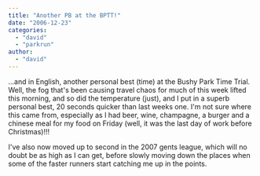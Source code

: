 ```yaml
---
title: "Another PB at the BPTT!"
date: "2006-12-23"
categories: 
  - "david"
  - "parkrun"
author:
  - "david"
---
```


...and in English, another personal best (time) at the Bushy Park Time Trial. Well, the fog that's been causing travel chaos for much of this week lifted this morning, and so did the temperature (just), and I put in a superb personal best, 20 seconds quicker than last weeks one. I'm not sure where this came from, especially as I had beer, wine, champagne, a burger and a chinese meal for my food on Friday (well, it was the last day of work before Christmas)!!!

I've also now moved up to second in the 2007 gents league, which will no doubt be as high as I can get, before slowly moving down the places when some of the faster runners start catching me up in the points.
